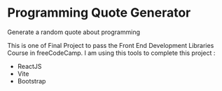 # Programming Quote Generator
Generate a random quote about programming

This is one of Final Project to pass the Front End Development Libraries Course in freeCodeCamp.
I am using this tools to complete this project :
- ReactJS
- Vite
- Bootstrap
